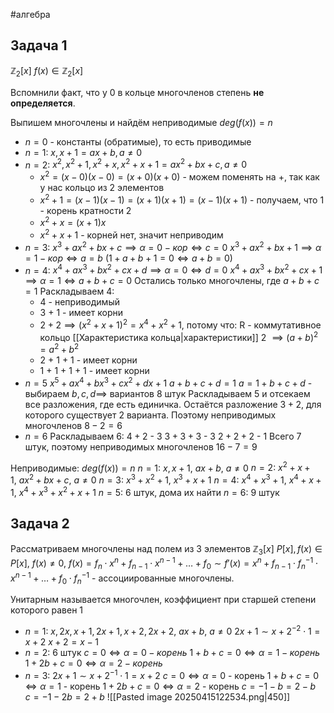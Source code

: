 #алгебра 
## Задача 1
$\mathbb{Z}_2[x]$
$f(x) \in \mathbb{Z}_2[x]$

Вспомнили факт, что у 0 в кольце многочленов степень **не определяется**.

Выпишем многочлены и найдём неприводимые
$deg(f(x)) = n$
- $n = 0$ - константы (обратимые), то есть приводимые
- $n = 1:$
	$x, x + 1 = ax + b, a \neq 0$
- $n = 2:$
	$x^2, x^2 + 1, x^2 + x, x^2 + x + 1 = ax^2 + bx + c, a \neq 0$
	- $x^2 = (x - 0) (x - 0) = (x + 0) (x + 0)$ - можем поменять на +, так как у нас кольцо из 2 элементов
	- $x^2 + 1 = (x - 1) (x - 1) = (x + 1) (x + 1) = (x - 1) (x + 1)$ - получаем, что 1 - корень кратности 2
	- $x^2 + x = (x + 1) x$
	- $x^2 + x + 1$ - корней нет, значит неприводим
- $n = 3:$
	$x^3 + ax^2 + bx + c \implies \alpha = 0 - кор \iff c = 0$
	$x^3 + ax^2 + bx + 1 \implies \alpha = 1 - кор \iff a = b \ (1 + a + b + 1 = 0 \iff a + b = 0)$
- $n = 4:$
	$x^4 + ax^3 + bx^2 + cx + d \implies \alpha = 0 \iff d = 0$
	$x^4 + ax^3 + bx^2 + cx + 1 \implies \alpha = 1 \iff a + b + c = 0$
	Остались только многочлены, где $a + b + c = 1$
	Раскладываем 4:
	- 4 - неприводимый
	- 3 + 1 - имеет корни
	- $2 + 2 \implies (x^2 + x + 1)^2 = x^4 + x^2 + 1$, потому что:
R - коммутативное кольцо [[Характеристика кольца|характеристики]] 2 $\implies (a + b)^2 = a^2 + b^2$
	- 2 + 1 + 1 - имеет корни
	- 1 + 1 + 1 + 1 - имеет корни
- $n = 5$
	$x^5 + ax^4 + bx^3 + cx^2 + dx + 1$
	$a + b + c + d = 1$
	$a = 1 + b + c + d$ - выбираем $b, c, d \implies$ вариантов 8 штук
	Раскладываем 5 и отсекаем все разложения, где есть единичка. Остаётся разложение $3 + 2$, для которого существует 2 варианта. Поэтому неприводимых многочленов $8 - 2 = 6$
- $n = 6$
	Раскладываем 6:
	$4 + 2$ - 3
	$3 + 3 + 3$ - 3
	$2 + 2 + 2$ - 1
	Всего 7 штук, поэтому неприводимых многочленов $16 - 7 = 9$

Неприводимые:
$deg(f(x)) = n$
$n = 1: \ x, x + 1, \ ax + b, \ a \neq 0$
$n = 2: \ x^2 + x + 1, \ ax^2 + bx + c, \ a \neq 0$
$n = 3: \ x^3 + x^2 + 1, \ x^3 + x + 1$
$n = 4: \ x^4 + x^3 + 1, \ x^4 + x + 1, \ x^4 + x^3 + x^2 + x + 1$
$n = 5: \ 6$ штук, дома их найти
$n = 6: \ 9$ штук

## Задача 2
Рассматриваем многочлены над полем из 3 элементов
$\mathbb{Z}_3[x]$
$P[x], f(x) \in P[x], \ f(x) \neq 0, \ f(x) = f_n \cdot x^n + f_{n - 1} \cdot x^{n - 1} + \dots + f_0 \sim f'(x) = x^n + f_{n - 1} \cdot f_{n}^{-1} \cdot x^{n - 1} + \dots + f_0 \cdot f_n^{-1}$ - ассоциированные многочлены.

Унитарным называется многочлен, коэффициент при старшей степени которого равен 1

- $n = 1: \ x, 2x, x + 1, 2x + 1, x + 2, 2x + 2, \ ax + b, \ a \neq 0$
	$2x + 1 \sim x + 2^{-2} \cdot 1 = x + 2$
	$x + 2 = x - 1$
- $n = 2:$ 6 штук
	$c = 0 \iff \alpha = 0 - корень$
	$1 + b + c = 0 \iff \alpha = 1 - корень$
	$1 + 2b + c = 0 \iff \alpha = 2 - корень$
- $n = 3:$
	$2x + 1 \sim x + 2^{-1} \cdot 1 = x + 2$
	$c = 0 \iff \alpha = 0$ - корень
	$1 + b + c = 0 \iff \alpha = 1$ - корень
	$1 + 2b + c = 0 \iff \alpha = 2$ - корень
	$c = -1 -b = 2 - b$
	$c = -1 -2b = 2 + b$
	![[Pasted image 20250415122534.png|450]]